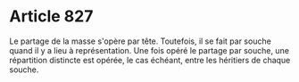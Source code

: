 # Article 827

Le partage de la masse s'opère par tête. Toutefois, il se fait par souche quand il y a lieu à représentation. Une fois opéré le partage par souche, une répartition distincte est opérée, le cas échéant, entre les héritiers de chaque souche.
